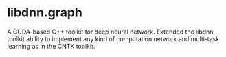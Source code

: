 # libdnn.graph
A CUDA-based C++ toolkit for deep neural network. Extended the libdnn toolkit ability to implement any kind of computation network and multi-task learning as in the CNTK toolkit.
